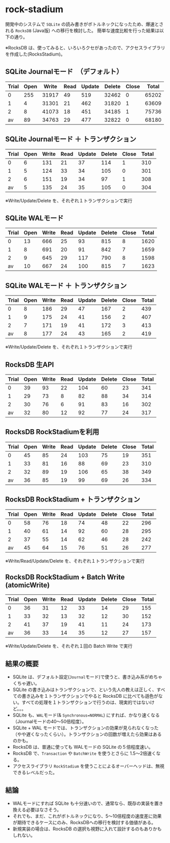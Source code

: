 # rock-stadium

開発中のシステムで `SQLite` の読み書きがボトルネックになったため、爆速とされる `RocksDB` (Java版) への移行を検討した。
簡単な速度比較を行った結果は以下の通り。

※RocksDB は、使ってみると、いろいろクセがあったので、アクセスライブラリを作成した(RocksStadium)。

## SQLite Journalモード　（デフォルト）
| Trial | Open | Write | Read | Update | Delete | Close | Total |
|-------|------|-------|------|--------|--------|-------|-------|
| 0     | 255  | 31917 | 49   | 519    | 32462  | 0     | 65202 |
| 1     | 4    | 31301 | 21   | 462    | 31820  | 1     | 63609 |
| 2     | 8    | 41073 | 18   | 451    | 34185  | 1     | 75736 |
| av    | 89   | 34763 | 29   | 477    | 32822  | 0     | 68180 |

## SQLite Journalモード ＋ トランザクション
| Trial | Open | Write | Read | Update | Delete | Close | Total |
|-------|------|-------|------|--------|--------|-------|-------|
| 0     | 6    | 131   | 21   | 37     | 114    | 1     | 310   |
| 1     | 5    | 124   | 33   | 34     | 105    | 0     | 301   |
| 2     | 6    | 151   | 19   | 34     | 97     | 1     | 308   |
| av    | 5    | 135   | 24   | 35     | 105    | 0     | 304   |
※Write/Update/Delete を、それぞれ１トランザクションで実行

## SQLite WALモード
| Trial | Open | Write | Read | Update | Delete | Close | Total |
|-------|------|-------|------|--------|--------|-------|-------|
| 0     | 13   | 666   | 25   | 93     | 815    | 8     | 1620  |
| 1     | 8    | 691   | 20   | 91     | 842    | 7     | 1659  |
| 2     | 9    | 645   | 29   | 117    | 790    | 8     | 1598  |
| av    | 10   | 667   | 24   | 100    | 815    | 7     | 1623  |

## SQLite WALモード ＋ トランザクション
| Trial | Open | Write | Read | Update | Delete | Close | Total |
|-------|------|-------|------|--------|--------|-------|-------|
| 0     | 8    | 186   | 29   | 47     | 167    | 2     | 439   |
| 1     | 9    | 175   | 24   | 41     | 156    | 2     | 407   |
| 2     | 7    | 171   | 19   | 41     | 172    | 3     | 413   |
| av    | 8    | 177   | 24   | 43     | 165    | 2     | 419   |
※Write/Update/Delete を、それぞれ１トランザクションで実行

## RocksDB 生API
| Trial | Open | Write | Read | Update | Delete | Close | Total |
|-------|------|-------|------|--------|--------|-------|-------|
| 0     | 39   | 93    | 22   | 104    | 60     | 23    | 341   |
| 1     | 29   | 73    | 8    | 82     | 88     | 34    | 314   |
| 2     | 30   | 76    | 6    | 91     | 83     | 16    | 302   |
| av    | 32   | 80    | 12   | 92     | 77     | 24    | 317   |

## RocksDB RockStadiumを利用
| Trial | Open | Write | Read | Update | Delete | Close | Total |
|-------|------|-------|------|--------|--------|-------|-------|
| 0     | 45   | 85    | 24   | 103    | 75     | 19    | 351   |
| 1     | 33   | 81    | 16   | 88     | 69     | 23    | 310   |
| 2     | 32   | 89    | 19   | 106    | 65     | 38    | 349   |
| av    | 36   | 85    | 19   | 99     | 69     | 26    | 334   |

## RocksDB RockStadium + トランザクション
| Trial | Open | Write | Read | Update | Delete | Close | Total |
|-------|------|-------|------|--------|--------|-------|-------|
| 0     | 58   | 76    | 18   | 74     | 48     | 22    | 296   |
| 1     | 40   | 61    | 14   | 92     | 60     | 28    | 295   |
| 2     | 37   | 55    | 14   | 62     | 46     | 28    | 242   |
| av    | 45   | 64    | 15   | 76     | 51     | 26    | 277   |
※Write/Read/Update/Delete を、それぞれ１トランザクションで実行

## RocksDB RockStadium + Batch Write (atomicWrite)
| Trial | Open | Write | Read | Update | Delete | Close | Total |
|-------|------|-------|------|--------|--------|-------|-------|
| 0     | 36   | 31    | 12   | 33     | 14     | 29    | 155   |
| 1     | 33   | 32    | 13   | 32     | 12     | 30    | 152   |
| 2     | 41   | 37    | 19   | 41     | 11     | 24    | 173   |
| av    | 36   | 33    | 14   | 35     | 12     | 27    | 157   |
※Write/Update/Delete を、それぞれ１回の Batch Write で実行

## 結果の概要

- SQLite は、デフォルト設定(`Journal`モード)で使うと、書き込み系がめちゃくちゃ遅い。
- SQLite の書き込みはトランザクションで、という先人の教えは正しく、すべての書き込みを１トランザクションでやると RocksDB に比べても遜色がない。すべての処理を１トランザクションで行うのは、現実的ではないけど。。。
- SQLite も、`WAL`モード(& `Synchronous=NORMAL`) にすれば、かなり速くなる（Journalモードの40～50倍程度）。
- SQLite + WAL モードでは、トランザクションの効果が見られなくなった（やや遅くなったくらい）。トランザクションの回数が増えたら効果はあるのかも。
- RocksDB は、普通に使っても WALモードの SQLite の５倍程度速い。
- RocksDB で、`Transaction` や `BatchWrite` を使うとさらに 1.5～2倍速くなる。 
- アクセスライブラリ `RockStadium` を使うことによるオーバーヘッドは、無視できるレベルだった。

## 結論

- WALモードにすれば SQLite も十分速いので、通常なら、既存の実装を置き換える必要はなさそう。
- それでも、まだ、これがボトルネックになり、5～10倍程度の速度差に効果が期待できるケースにのみ、RocksDBへの移行を検討する価値がある。
- 新規実装の場合は、RocksDB の選択も視野に入れて設計するのもありかもしれない。

